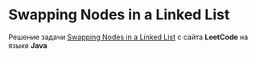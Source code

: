 # Swapping Nodes in a Linked List
Решение задачи [Swapping Nodes in a Linked List](https://leetcode.com/problems/swapping-nodes-in-a-linked-list/) c сайта **LeetCode** на языке **Java**